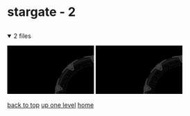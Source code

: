 # stargate - 2

<a id=""></a>

## [](/README.MD)
<details open>
<summary>2 files</summary>
<p>

[![stargate_milkyway.png](/.internals/thumbnails/terminal/grey%20on%20alpha/big/stargate/stargate_milkyway.png "stargate_milkyway.png")](/terminal/grey%20on%20alpha/big/stargate/stargate_milkyway.png)
[![stargate_pegasus.png](/.internals/thumbnails/terminal/grey%20on%20alpha/big/stargate/stargate_pegasus.png "stargate_pegasus.png")](/terminal/grey%20on%20alpha/big/stargate/stargate_pegasus.png)

</p>
</details>


[back to top](#)
[up one level](/terminal/grey%20on%20alpha/big/README.MD)
[home](/)
